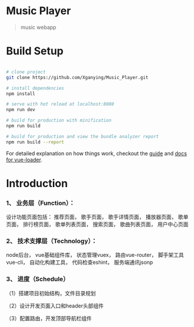 # Music Player

> music webapp

# Build Setup

``` bash

# clone project
git clone https://github.com/Xganying/Music_Player.git

# install dependencies
npm install

# serve with hot reload at localhost:8080
npm run dev

# build for production with minification
npm run build

# build for production and view the bundle analyzer report
npm run build --report
```

For detailed explanation on how things work, checkout the [guide](http://vuejs-templates.github.io/webpack/) and [docs for vue-loader](http://vuejs.github.io/vue-loader).

# Introduction

### 1、 业务层（Function）：

设计功能页面包括： 推荐页面， 歌手页面， 歌手详情页面， 播放器页面， 歌单页面， 排行榜页面， 歌单列表页面， 搜索页面， 歌曲列表页面， 用户中心页面

### 2、 技术支撑层（Technology）：

 node后台， vue基础组件库， 状态管理vuex， 路由vue-router， 脚手架工具vue-cli， 自动化构建工具， 代码检查eshint， 服务端通讯jsonp

### 3、 进度（Schedule）

（1）搭建项目初始结构，文件目录规划

（2）设计开发页面入口和header头部组件

（3）配置路由，开发顶部导航栏组件

